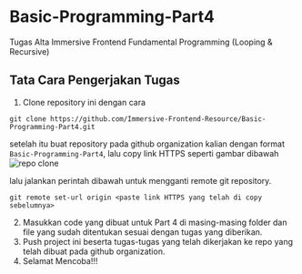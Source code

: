 # Basic-Programming-Part4

Tugas Alta Immersive Frontend Fundamental Programming (Looping & Recursive)

## Tata Cara Pengerjakan Tugas

1. Clone repository ini dengan cara

```
git clone https://github.com/Immersive-Frontend-Resource/Basic-Programming-Part4.git
```

setelah itu buat repository pada github organization kalian dengan format `Basic-Programming-Part4`, lalu copy link HTTPS seperti gambar dibawah
![repo clone](https://res.cloudinary.com/hypeotesa/image/upload/v1645518258/screenshot_hn6mmu.png)

lalu jalankan perintah dibawah untuk mengganti remote git repository.

```
git remote set-url origin <paste link HTTPS yang telah di copy sebelumnya>
```

2. Masukkan code yang dibuat untuk Part 4 di masing-masing folder dan file yang sudah ditentukan sesuai dengan tugas yang diberikan.
3. Push project ini beserta tugas-tugas yang telah dikerjakan ke repo yang telah dibuat pada github organization.
4. Selamat Mencoba!!!
